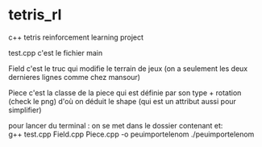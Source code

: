 # tetris_rl

c++ tetris reinforcement learning project

test.cpp c'est le fichier main

Field c'est le truc qui modifie le terrain de jeux (on a seulement les deux dernieres lignes comme chez mansour)

Piece c'est la classe de la piece qui est définie par son type + rotation (check le png) d'où on déduit le shape (qui est un attribut aussi pour simplifier)


pour lancer du terminal : on se met dans le dossier  contenant et:  
g++ test.cpp Field.cpp Piece.cpp -o peuimportelenom
./peuimportelenom